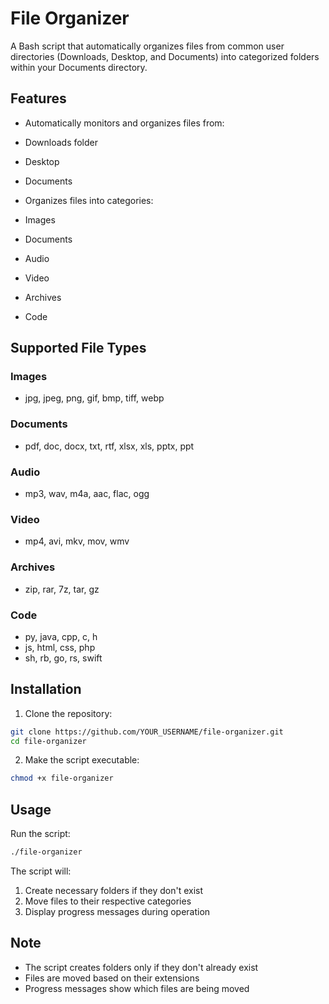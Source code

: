 # File Organizer

A Bash script that automatically organizes files from common user directories (Downloads, Desktop, and Documents) into categorized folders within your Documents directory.

## Features

- Automatically monitors and organizes files from:
- Downloads folder
- Desktop
- Documents

- Organizes files into categories:
- Images
- Documents
- Audio
- Video
- Archives
- Code

## Supported File Types

### Images
- jpg, jpeg, png, gif, bmp, tiff, webp

### Documents
- pdf, doc, docx, txt, rtf, xlsx, xls, pptx, ppt

### Audio
- mp3, wav, m4a, aac, flac, ogg

### Video
- mp4, avi, mkv, mov, wmv

### Archives
- zip, rar, 7z, tar, gz

### Code
- py, java, cpp, c, h
- js, html, css, php
- sh, rb, go, rs, swift

## Installation

1. Clone the repository:
```bash
git clone https://github.com/YOUR_USERNAME/file-organizer.git
cd file-organizer
```

2. Make the script executable:
```bash
chmod +x file-organizer
```

## Usage

Run the script:
```bash
./file-organizer
```

The script will:
1. Create necessary folders if they don't exist
2. Move files to their respective categories
3. Display progress messages during operation

## Note

- The script creates folders only if they don't already exist
- Files are moved based on their extensions
- Progress messages show which files are being moved